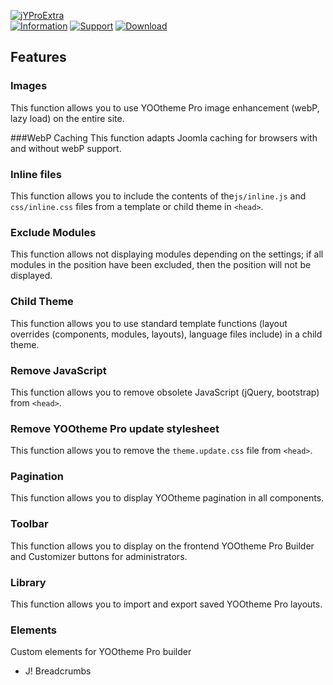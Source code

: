 [![jYProExtra](https://www.septdir.com/images/solutions/projects/2/en-GB/cover.jpg)](https://www.septdir.com/solutions/joomla/plugins/jyproextra)  
[![Information](https://img.shields.io/badge/information--0.svg?style=for-the-badge&colorA=555&colorB=555&logoWidth=20)](https://www.septdir.com/solutions/joomla/plugins/jyproextra)
[![Support](https://img.shields.io/badge/support--0.svg?style=for-the-badge&colorA=555&colorB=555&logoWidth=20)](https://www.septdir.com/support#solution=jyproextra)
[![Download](https://img.shields.io/github/release/SeptdirWorkshop/jYProExtra.svg?style=for-the-badge&colorA=555&colorB=1e87f0&label=download)](https://www.septdir.com/solutions/download?element=plg_system_jyproextra)

## Features
### Images
This function allows you to use YOOtheme Pro image enhancement (webP, lazy load) on the entire site.

###WebP Caching
This function adapts Joomla caching for browsers with and without webP support.

### Inline files
This function allows you to include the contents of the`js/inline.js` and `css/inline.css` files from a template or child theme in `<head>`.

### Exclude Modules
This function allows not displaying modules depending on the settings; if all modules in the position have been excluded, then the position will not be displayed.

### Child Theme
This function allows you to use standard template functions (layout overrides (components, modules, layouts), language files include) in a child theme.

### Remove JavaScript
This function allows you to remove obsolete JavaScript (jQuery, bootstrap) from `<head>`.

### Remove YOOtheme Pro update stylesheet
This function allows you to remove the `theme.update.css` file from `<head>`.

### Pagination
This function allows you to display YOOtheme pagination in all components.

### Toolbar
This function allows you to display on the frontend YOOtheme Pro Builder and Customizer buttons for administrators.

### Library
This function allows you to import and export saved YOOtheme Pro layouts.

### Elements
Custom elements for YOOtheme Pro builder
* J! Breadcrumbs